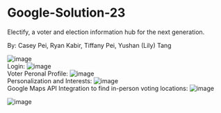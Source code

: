 # Google-Solution-23

Electify, a voter and election information hub for the next generation.

By: Casey Pei, Ryan Kabir, Tiffany Pei, Yushan (Lily) Tang

![image](https://user-images.githubusercontent.com/73092944/229997775-d864b1f3-5a9c-4cfc-a5e7-77e9e0857bdb.png)
</br>
Login:
![image](https://user-images.githubusercontent.com/73092944/229997482-4b52b41b-3701-4ecb-8fa3-050ce183b186.png)
</br>
Voter Peronal Profile:
![image](https://user-images.githubusercontent.com/73092944/229997693-41c4b1bd-1407-4bae-9851-f59b2c58a67a.png)
</br>
Personalization and Interests:
![image](https://user-images.githubusercontent.com/73092944/229997544-1d34cfa1-66e9-4e9e-9cbc-12838107e220.png)
</br>
Google Maps API Integration to find in-person voting locations:
![image](https://user-images.githubusercontent.com/73092944/229997591-ed37accf-e22c-4d5a-b163-0b6b55160a83.png)
</br>

![image](https://user-images.githubusercontent.com/73092944/229997637-50ad5dc6-0335-46d9-a356-feef24bc9b0a.png)
